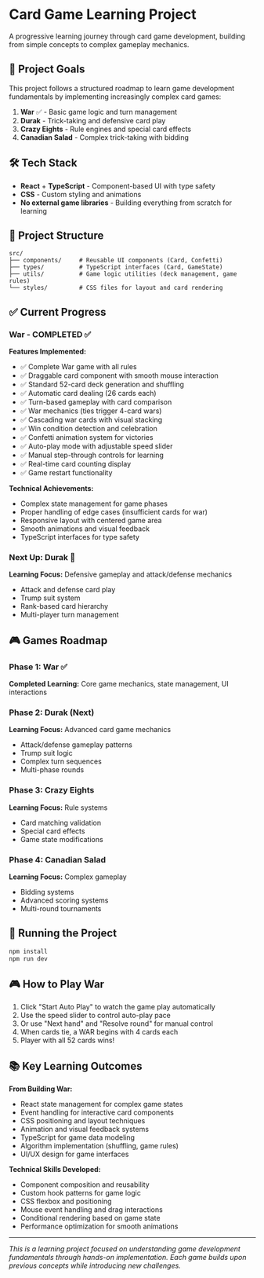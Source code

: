 # Card Game Learning Project

A progressive learning journey through card game development, building from simple concepts to complex gameplay mechanics.

## 🎯 Project Goals

This project follows a structured roadmap to learn game development fundamentals by implementing increasingly complex card games:

1. **War** ✅ - Basic game logic and turn management
2. **Durak** - Trick-taking and defensive card play
3. **Crazy Eights** - Rule engines and special card effects
4. **Canadian Salad** - Complex trick-taking with bidding

## 🛠️ Tech Stack

- **React** + **TypeScript** - Component-based UI with type safety
- **CSS** - Custom styling and animations
- **No external game libraries** - Building everything from scratch for learning

## 📁 Project Structure

```
src/
├── components/     # Reusable UI components (Card, Confetti)
├── types/          # TypeScript interfaces (Card, GameState)
├── utils/          # Game logic utilities (deck management, game rules)
└── styles/         # CSS files for layout and card rendering
```

## ✅ Current Progress

### War - COMPLETED ✅
**Features Implemented:**
- ✅ Complete War game with all rules
- ✅ Draggable card component with smooth mouse interaction
- ✅ Standard 52-card deck generation and shuffling
- ✅ Automatic card dealing (26 cards each)
- ✅ Turn-based gameplay with card comparison
- ✅ War mechanics (ties trigger 4-card wars)
- ✅ Cascading war cards with visual stacking
- ✅ Win condition detection and celebration
- ✅ Confetti animation system for victories
- ✅ Auto-play mode with adjustable speed slider
- ✅ Manual step-through controls for learning
- ✅ Real-time card counting display
- ✅ Game restart functionality

**Technical Achievements:**
- Complex state management for game phases
- Proper handling of edge cases (insufficient cards for war)
- Responsive layout with centered game area
- Smooth animations and visual feedback
- TypeScript interfaces for type safety

### Next Up: Durak 🔨
**Learning Focus:** Defensive gameplay and attack/defense mechanics
- Attack and defense card play
- Trump suit system
- Rank-based card hierarchy
- Multi-player turn management

## 🎮 Games Roadmap

### Phase 1: War ✅
**Completed Learning:** Core game mechanics, state management, UI interactions

### Phase 2: Durak (Next)
**Learning Focus:** Advanced card game mechanics
- Attack/defense gameplay patterns
- Trump suit logic
- Complex turn sequences
- Multi-phase rounds

### Phase 3: Crazy Eights  
**Learning Focus:** Rule systems
- Card matching validation
- Special card effects
- Game state modifications

### Phase 4: Canadian Salad
**Learning Focus:** Complex gameplay
- Bidding systems
- Advanced scoring systems
- Multi-round tournaments

## 🚀 Running the Project

```bash
npm install
npm run dev
```

## 🎮 How to Play War

1. Click "Start Auto Play" to watch the game play automatically
2. Use the speed slider to control auto-play pace
3. Or use "Next hand" and "Resolve round" for manual control
4. When cards tie, a WAR begins with 4 cards each
5. Player with all 52 cards wins!

## 📚 Key Learning Outcomes

**From Building War:**
- React state management for complex game states
- Event handling for interactive card components
- CSS positioning and layout techniques
- Animation and visual feedback systems
- TypeScript for game data modeling
- Algorithm implementation (shuffling, game rules)
- UI/UX design for game interfaces

**Technical Skills Developed:**
- Component composition and reusability
- Custom hook patterns for game logic
- CSS flexbox and positioning
- Mouse event handling and drag interactions
- Conditional rendering based on game state
- Performance optimization for smooth animations

---

*This is a learning project focused on understanding game development fundamentals through hands-on implementation. Each game builds upon previous concepts while introducing new challenges.*